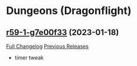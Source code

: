# <DBM> Dungeons (Dragonflight)

## [r59-1-g7e00f33](https://github.com/DeadlyBossMods/DBM-Dungeons/tree/7e00f3303b0e8bba7957e5bd8bbd7f98e3bd98c9) (2023-01-18)
[Full Changelog](https://github.com/DeadlyBossMods/DBM-Dungeons/compare/r59...7e00f3303b0e8bba7957e5bd8bbd7f98e3bd98c9) [Previous Releases](https://github.com/DeadlyBossMods/DBM-Dungeons/releases)

- timer tweak  
